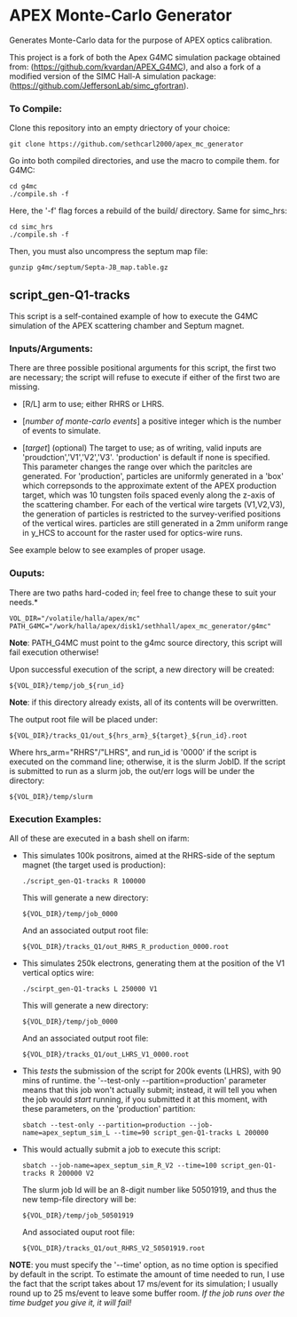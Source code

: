 # APEX Monte-Carlo Generator
Generates Monte-Carlo data for the purpose of APEX optics calibration.

This project is a fork of both the Apex G4MC simulation package obtained from: (https://github.com/kvardan/APEX_G4MC), 
and also a fork of a modified version of the SIMC Hall-A simulation package: (https://github.com/JeffersonLab/simc_gfortran). 

### To Compile: 
Clone this repository into an empty driectory of your choice: 

    git clone https://github.com/sethcarl2000/apex_mc_generator

Go into both compiled directories, and use the macro to compile them. for G4MC:
  
    cd g4mc
    ./compile.sh -f
  
Here, the '-f' flag forces a rebuild of the build/ directory. Same for simc_hrs:
  
    cd simc_hrs
    ./compile.sh -f
  
Then, you must also uncompress the septum map file:
  
    gunzip g4mc/septum/Septa-JB_map.table.gz


## script_gen-Q1-tracks 

This script is a self-contained example of how to execute the G4MC simulation of the APEX scattering chamber and Septum magnet. 

### Inputs/Arguments: 
There are three possible positional arguments for this script, the first two are necessary; the script will refuse to execute if either of the first
two are missing. 

- [R/L] arm to use; either RHRS or LHRS. 

- [_number of monte-carlo events_] a positive integer which is the number of events to simulate. 

- [_target_] (optional) The target to use; as of writing, valid inputs are 'proudction','V1','V2','V3'. 'production' is default if none is specified.   
  This parameter changes the range over which the paritcles are generated. For 'production', particles are uniformly generated in a 'box' which correpsonds 
  to the approximate extent of the APEX production target, which was 10 tungsten foils spaced evenly along the z-axis of the scattering chamber. For each 
  of the vertical wire targets (V1,V2,V3), the generation of particles is restricted to the survey-verified positions of the vertical wires. particles are
  still generated in a 2mm uniform range in y_HCS to account for the raster used for optics-wire runs. 

See example below to see examples of proper usage. 

### Ouputs:
There are two paths hard-coded in; feel free to change these to suit your needs.* 

    VOL_DIR="/volatile/halla/apex/mc" 
    PATH_G4MC="/work/halla/apex/disk1/sethhall/apex_mc_generator/g4mc"

**Note**: PATH_G4MC must point to the g4mc source directory, this script will fail execution otherwise! 

Upon successful execution of the script, a new directory will be created:  

    ${VOL_DIR}/temp/job_${run_id}
    
**Note**: if this directory already exists, all of its contents will be overwritten.     

The output root file will be placed under: 

    ${VOL_DIR}/tracks_Q1/out_${hrs_arm}_${target}_${run_id}.root

Where hrs_arm="RHRS"/"LHRS", and run_id is '0000' if the script is executed on the command line; otherwise, it is the slurm JobID. 
If the script is submitted to run as a slurm job, the out/err logs will be under the directory: 

    ${VOL_DIR}/temp/slurm

### Execution Examples: 
All of these are executed in a bash shell on ifarm: 

- This simulates 100k positrons, aimed at the RHRS-side of the septum magnet (the target used is production): 

      ./script_gen-Q1-tracks R 100000

  This will generate a new directory: 

      ${VOL_DIR}/temp/job_0000
    
  And an associated output root file:

      ${VOL_DIR}/tracks_Q1/out_RHRS_R_production_0000.root

- This simulates 250k electrons, generating them at the position of the V1 vertical optics wire: 

      ./scirpt_gen-Q1-tracks L 250000 V1

  This will generate a new directory: 

      ${VOL_DIR}/temp/job_0000
    
  And an associated output root file:

      ${VOL_DIR}/tracks_Q1/out_LHRS_V1_0000.root
    

- This _tests_ the submission of the script for 200k events (LHRS), with 90 mins of runtime. the '--test-only --partition=production' parameter
  means that this job won't actually submit; instead, it will tell you when the job would _start_ running, if you submitted it at this moment, with these 
  parameters, on the 'production' partition: 

      sbatch --test-only --partition=production --job-name=apex_septum_sim_L --time=90 script_gen-Q1-tracks L 200000

- This would actually submit a job to execute this script: 

      sbatch --job-name=apex_septum_sim_R_V2 --time=100 script_gen-Q1-tracks R 200000 V2

  The slurm job Id will be an 8-digit number like 50501919, and thus the new temp-file directory will be: 

      ${VOL_DIR}/temp/job_50501919
    
  And associated ouput root file:

      ${VOL_DIR}/tracks_Q1/out_RHRS_V2_50501919.root

**NOTE**: you must specify the '--time' option, as no time option is specified by default in the script. To estimate the amount of time needed to run, I use
the fact that the script takes about 17 ms/event for its simulation; I usually round up to 25 ms/event to leave some buffer room. _If the job runs over the
time budget you give it, it will fail!_ 



  

  
